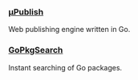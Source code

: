 ### [**&micro;Publish**](upublish)
Web publishing engine written in Go.

### [**GoPkgSearch**](gopkgsearch)
Instant searching of Go packages.

